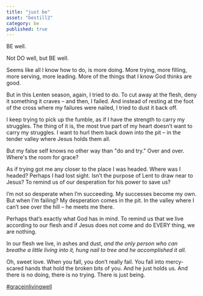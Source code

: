 ```yaml
---
title: "just be"
asset: "bestill2" 
category: be
published: true
---
```


BE well.

Not DO well, but BE well.

Seems like all I know how to do, is more doing. More trying, more filling, more serving, more leading. More of the things that I know God thinks are good.

But in this Lenten season, again, I tried to do. To cut away at the flesh, deny it something it craves – and then, I failed. And instead of resting at the foot of the cross where my failures were nailed, I tried to dust it back off.

I keep trying to pick up the fumble, as if I have the strength to carry my struggles. The thing of it is, the most true part of my heart doesn’t want to carry my struggles. I want to hurl them back down into the pit – in the tender valley where Jesus holds them all. 

But my false self knows no other way than "do and try." Over and over. Where's the room for grace?

As if trying got me any closer to the place I was headed. Where was I headed? Perhaps I had lost sight. Isn’t the purpose of Lent to draw near to Jesus? To remind us of our desperation for his power to save us?

I’m not so desperate when I’m succeeding. My successes become my own. But when I’m failing? My desperation comes in the pit. In the valley where I can’t see over the hill – he meets me there.

Perhaps that’s exactly what God has in mind. To remind us that we live according to our flesh and if Jesus does not come and do EVERY thing, we are nothing. 

In our flesh we live, in ashes and dust, *and the only person who can breathe a little living into it, hung nail to tree and he accomplished it all.*

Oh, sweet love. When you fall, you don’t really fail. You fall into mercy-scared hands that hold the broken bits of you. And he just holds us. And there is no doing, there is no trying. There is just being. 

[#graceinlivingwell](https://www.instagram.com/explore/tags/graceinlivingwell/)

